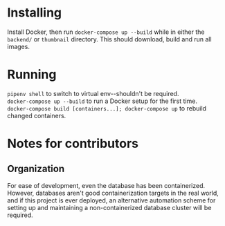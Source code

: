 # Installing
Install Docker, then run `docker-compose up --build` while in either the `backend/` or `thumbnail` directory. This should download, build and run all images.

# Running
`pipenv shell` to switch to virtual env--shouldn't be required.  
`docker-compose up --build` to run a Docker setup for the first time.  
`docker-compose build [containers...]; docker-compose up` to rebuild changed containers.  

# Notes for contributors
## Organization

For ease of development, even the database has been containerized. However, databases aren't good containerization targets in the real world, and if this project is ever deployed, an alternative automation scheme for setting up and maintaining a non-containerized database cluster will be required.
